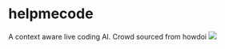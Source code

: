 # helpmecode
A context aware live coding AI. Crowd sourced from howdoi
![](live-coding-machine-ai-demo.gif)